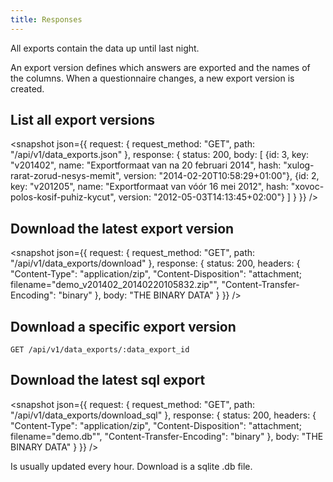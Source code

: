 ```yaml
---
title: Responses
---
```


All exports contain the data up until last night.

An export version defines which answers are exported and the names of the columns. When a questionnaire changes, a new export version is created.

## List all export versions

<snapshot json={{
  request: {
    request_method: "GET",
    path: "/api/v1/data_exports.json"
  },
  response: {
    status: 200,
    body: [
      {id: 3, key: "v201402", name: "Exportformaat van na 20 februari 2014", hash: "xulog-rarat-zorud-nesys-memit", version: "2014-02-20T10:58:29+01:00"},
      {id: 2, key: "v201205", name: "Exportformaat van vóór 16 mei 2012", hash: "xovoc-polos-kosif-puhiz-kycut", version: "2012-05-03T14:13:45+02:00"}
    ]
  }
}} />

## Download the latest export version

<snapshot json={{
  request: {
    request_method: "GET",
    path: "/api/v1/data_exports/download"
  },
  response: {
    status: 200,
    headers: {
      "Content-Type": "application/zip",
      "Content-Disposition": "attachment; filename=\"demo_v201402_20140220105832.zip\"",
      "Content-Transfer-Encoding": "binary"
    },
    body: "THE BINARY DATA"
  }
}} />

## Download a specific export version

    GET /api/v1/data_exports/:data_export_id

## Download the latest sql export

<snapshot json={{
  request: {
    request_method: "GET",
    path: "/api/v1/data_exports/download_sql"
  },
  response: {
    status: 200,
    headers: {
      "Content-Type": "application/zip",
      "Content-Disposition": "attachment; filename=\"demo.db\"",
      "Content-Transfer-Encoding": "binary"
    },
    body: "THE BINARY DATA"
  }
}} />

Is usually updated every hour. Download is a sqlite .db file.

